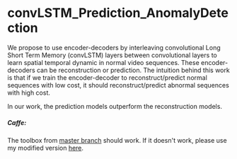 # convLSTM_Prediction_AnomalyDetection
We propose to use encoder-decoders by interleaving convolutional Long Short Term Memory (convLSTM) layers between convolutional layers to learn spatial temporal dynamic in normal video sequences. These encoder-decoders can be reconstruction or prediction. The intuition behind this work is that if we train the encoder-decoder to reconstruct/predict normal sequences with low cost, it should reconstruct/predict abnormal sequences with high cost. 

In our work, the prediction models outperform the reconstruction models. 

##### Caffe: 
The toolbox from [master branch](https://github.com/BVLC/caffe.git) should work. If it doesn't work, please use my modified version [here](https://github.com/t2mhanh/caffe_convLSTM_WTA.git). 
